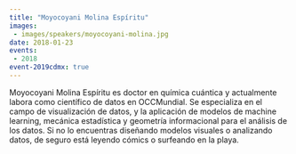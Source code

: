```yaml
---
title: "Moyocoyani Molina Espíritu"
images:
 - images/speakers/moyocoyani-molina.jpg
date: 2018-01-23
events:
 - 2018
event-2019cdmx: true
---
```


Moyocoyani Molina Espíritu es doctor en química cuántica y actualmente labora como científico de datos en OCCMundial. Se especializa en el campo de visualización de datos, y la aplicación de modelos de machine learning, mecánica estadística y geometría informacional para el análisis de los datos. Si no lo encuentras diseñando modelos visuales o analizando datos, de seguro está leyendo cómics o surfeando en la playa.